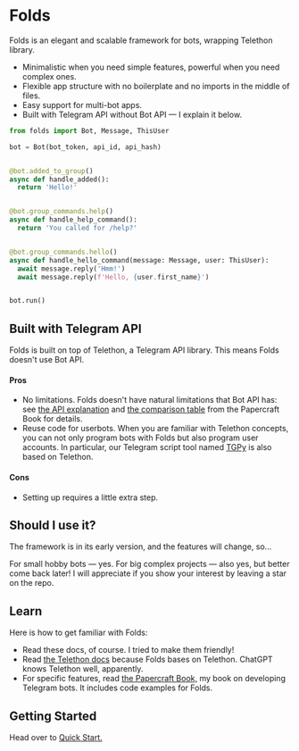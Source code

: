 # Folds

Folds is an elegant and scalable framework for bots, wrapping Telethon library.

- Minimalistic when you need simple features, powerful when you need complex ones.
- Flexible app structure with no boilerplate and no imports in the middle of files.
- Easy support for multi-bot apps.
- Built with Telegram API without Bot API — I explain it below.

```python 
from folds import Bot, Message, ThisUser

bot = Bot(bot_token, api_id, api_hash)


@bot.added_to_group()
async def handle_added():
  return 'Hello!'


@bot.group_commands.help()
async def handle_help_command():
  return 'You called for /help?'


@bot.group_commands.hello()
async def handle_hello_command(message: Message, user: ThisUser):
  await message.reply('Hmm!')
  await message.reply(f'Hello, {user.first_name}')


bot.run()
```

## Built with Telegram API

Folds is built on top of Telethon, a Telegram API library. This means Folds doesn't use Bot API.

#### Pros

- No limitations.
  Folds doesn't have natural limitations that Bot API has:
  see [the API explanation](/book/dev/api) and [the comparison table](/book/appendix/api-comparison) 
  from the Papercraft Book for details.
- Reuse code for userbots. 
  When you are familiar with Telethon concepts, 
  you can not only program bots with Folds but also program user accounts.
  In particular, our Telegram script tool named [TGPy](/tgpy/) is also based on Telethon.

#### Cons

- Setting up requires a little extra step.

## Should I use it?

The framework is in its early version, and the features will change, so...

For small hobby bots — yes. For big complex projects — also yes, but better come back later! 
I will appreciate if you show your interest by leaving a star on the repo.

## Learn

Here is how to get familiar with Folds:
- Read these docs, of course. I tried to make them friendly!
- Read [the Telethon docs](https://docs.telethon.dev) because Folds bases on Telethon. 
  ChatGPT knows Telethon well, apparently.
- For specific features, read [the Papercraft Book,](/book) my book on developing Telegram bots. 
  It includes code examples for Folds.

[//]: # (- Join the chat and ask questions: [@sdlof]&#40;https://t.me/sdlof&#41;)

## Getting Started

Head over to [Quick Start.](./tutorial/quick-start)
